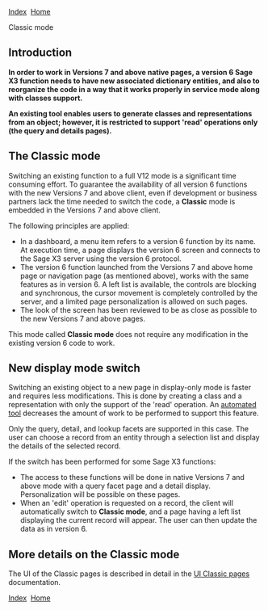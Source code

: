 [Index](index.html)  [Home](getting-started_home.html)

Classic mode

## Introduction

**In order to work in Versions 7 and above native pages, a version 6 Sage X3 function needs to have new associated dictionary entities, and also to reorganize the code in a way that it works properly in service mode along with classes support.**

**An existing tool enables users to generate classes and representations from an object; however, it is restricted to support 'read' operations only (the query and details pages).**

## The Classic mode

Switching an existing function to a full V12 mode is a significant time consuming effort. To guarantee the availability of all version 6 functions with the new Versions 7 and above client, even if development or business partners lack the time needed to switch the code, a **Classic** mode is embedded in the Versions 7 and above client.

The following principles are applied:

* In a dashboard, a menu item refers to a version 6 function by its name. At execution time, a page displays the version 6 screen and connects to the Sage X3 server using the version 6 protocol.
* The version 6 function launched from the Versions 7 and above home page or navigation page (as mentioned above), works with the same features as in version 6. A left list is available, the controls are blocking and synchronous, the cursor movement is completely controlled by the server, and a limited page personalization is allowed on such pages.
* The look of the screen has been reviewed to be as close as possible to the new Versions 7 and above pages.

This mode called **Classic mode** does not require any modification in the existing version 6 code to work.

## New display mode switch

Switching an existing object to a new page in display-only mode is faster and requires less modifications. This is done by creating a class and a representation with only the support of the 'read' operation. An [automated tool](getting-started_meta-data-switching-tools.html) decreases the amount of work to be performed to support this feature.

Only the query, detail, and lookup facets are supported in this case. The user can choose a record from an entity through a selection list and display the details of the selected record.

If the switch has been performed for some Sage X3 functions:

* The access to these functions will be done in native Versions 7 and above mode with a query facet page and a detail display. Personalization will be possible on these pages.
* When an 'edit' operation is requested on a record, the client will automatically switch to **Classic mode**, and a page having a left list displaying the current record will appear. The user can then update the data as in version 6.

## More details on the Classic mode

The UI of the Classic pages is described in detail in the [UI Classic pages](ui-definition_classic-pages.html) documentation.

  

[Index](index.html)  [Home](getting-started_home.html)